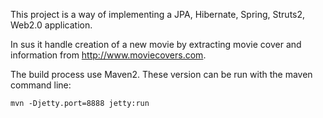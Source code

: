 This project is a way of implementing a JPA, Hibernate, Spring, Struts2, Web2.0 application.

In sus it handle creation of a new movie by extracting movie cover and information from http://www.moviecovers.com.

The build process use Maven2.
These version can be run with the maven command line:
```
mvn -Djetty.port=8888 jetty:run
```